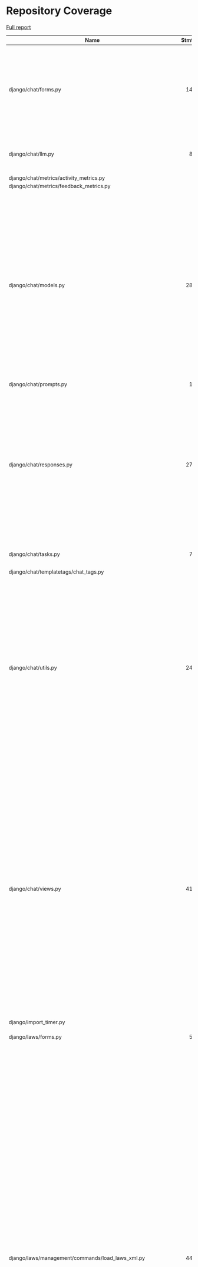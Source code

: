 # Repository Coverage

[Full report](https://htmlpreview.github.io/?https://github.com/justicecanada/otto/blob/python-coverage-comment-action-data/htmlcov/index.html)

| Name                                                                   |    Stmts |     Miss |   Cover |   Missing |
|----------------------------------------------------------------------- | -------: | -------: | ------: | --------: |
| django/chat/forms.py                                                   |      144 |       23 |     84% |40, 48, 82, 102-114, 118-123, 132, 147, 151-156, 165, 336, 338-340 |
| django/chat/llm.py                                                     |       85 |       14 |     84% |43, 62-64, 70-72, 90-96, 216, 240 |
| django/chat/metrics/activity\_metrics.py                               |        4 |        0 |    100% |           |
| django/chat/metrics/feedback\_metrics.py                               |        3 |        0 |    100% |           |
| django/chat/models.py                                                  |      287 |       43 |     85% |37, 83, 86-88, 99-101, 233-236, 241-247, 320, 334-335, 340-341, 345-349, 356, 361, 367-368, 371, 399, 415, 477, 481-483, 506, 544, 554, 572-575 |
| django/chat/prompts.py                                                 |       10 |        0 |    100% |           |
| django/chat/responses.py                                               |      277 |       89 |     68% |64, 68, 106, 191, 239-310, 335-336, 341-357, 360-390, 430, 436-446, 483, 529-563, 569-573, 619, 646, 650, 691-692 |
| django/chat/tasks.py                                                   |       71 |       16 |     77% |22-30, 92-93, 96-101 |
| django/chat/templatetags/chat\_tags.py                                 |        5 |        0 |    100% |           |
| django/chat/utils.py                                                   |      243 |       46 |     81% |76, 88-89, 140, 159, 161-162, 174-190, 197, 233-236, 242-249, 280-282, 297-299, 321, 393, 395, 412, 460-467, 475, 492-496, 502-512, 519 |
| django/chat/views.py                                                   |      418 |       95 |     77% |85-95, 101-108, 127, 152-154, 157-159, 182, 202-209, 213-214, 252, 260, 291, 300-304, 390-441, 472-477, 544, 547, 593, 637, 643, 658-659, 712-720, 784-786, 792-794, 803-806, 842-851, 855-857 |
| django/import\_timer.py                                                |        6 |        6 |      0% |       1-8 |
| django/laws/forms.py                                                   |       54 |        6 |     89% |24-29, 38, 52-57, 66 |
| django/laws/management/commands/load\_laws\_xml.py                     |      442 |      121 |     73% |29, 33-62, 77, 88-90, 106-109, 119-123, 151, 180, 241, 259, 261, 263, 282, 285, 287, 302-303, 305-306, 403-406, 416-434, 460-464, 476, 502, 554-555, 596-598, 714-720, 738-739, 741, 749, 789, 791, 809-811, 841-843, 846-848, 856-858, 860-862, 864-866, 868-870, 923-925, 941-943, 961-967, 1015-1026, 1031, 1040-1041, 1066-1072 |
| django/laws/models.py                                                  |      104 |       22 |     79% |42-46, 90, 115-118, 152, 156-164, 168-169 |
| django/laws/prompts.py                                                 |        2 |        0 |    100% |           |
| django/laws/translation.py                                             |        5 |        0 |    100% |           |
| django/laws/utils.py                                                   |       70 |       24 |     66% |16-18, 26-36, 41-47, 59-66, 77, 93-95 |
| django/laws/views.py                                                   |      210 |       92 |     56% |64-94, 100-193, 202-213, 221, 243, 284, 286, 291-293, 305, 309, 335, 343, 351, 361, 368, 427-435 |
| django/librarian/forms.py                                              |       85 |       30 |     65% |78-83, 105-112, 187-198, 204-213 |
| django/librarian/metrics/activity\_metrics.py                          |        9 |        9 |      0% |      1-50 |
| django/librarian/models.py                                             |      288 |       81 |     72% |53-55, 123, 125, 133, 135, 137, 143, 152-153, 160-161, 164-166, 184, 188, 230, 283-289, 292-293, 378-379, 383-392, 402-407, 411, 421-426, 429-441, 444-451, 454, 470, 473-478, 481-486, 491-494 |
| django/librarian/tasks.py                                              |      113 |       46 |     59% |40-73, 80, 90, 103, 113, 133, 143, 155-157, 168-171, 184-191 |
| django/librarian/translation.py                                        |        8 |        0 |    100% |           |
| django/librarian/utils/markdown\_splitter.py                           |      183 |       10 |     95% |72, 75-77, 88, 123, 137, 260, 270, 277 |
| django/librarian/utils/process\_engine.py                              |      422 |       57 |     86% |44-46, 50-55, 145, 150, 160-161, 165, 171, 174, 181, 183, 185, 187, 193, 195, 197, 221, 234, 246-247, 260-269, 315-321, 358, 382, 398-400, 449-453, 459-463, 467, 515-516, 550, 637, 659 |
| django/librarian/views.py                                              |      287 |      173 |     40% |68-113, 119-163, 174-192, 196-199, 218-234, 246-255, 287-296, 311, 318-320, 326, 332, 340, 347, 355, 361, 366, 374, 399-404, 410-412, 420-424, 433-448, 460-497, 505-512, 519-520 |
| django/otto/celery.py                                                  |       16 |        1 |     94% |        69 |
| django/otto/context\_processors.py                                     |       10 |        4 |     60% |      9-13 |
| django/otto/forms.py                                                   |       68 |        4 |     94% |72, 74, 202-203 |
| django/otto/management/commands/delete\_empty\_chats.py                |       19 |        1 |     95% |        29 |
| django/otto/management/commands/delete\_old\_chats.py                  |       20 |        2 |     90% |    31, 35 |
| django/otto/management/commands/delete\_text\_extractor\_files.py      |       18 |        0 |    100% |           |
| django/otto/management/commands/reset\_app\_data.py                    |      124 |       20 |     84% |67-72, 90, 104-109, 129-134, 155-160, 174-175, 180-183, 198-203, 214 |
| django/otto/management/commands/update\_exchange\_rate.py              |       22 |        2 |     91% |     35-37 |
| django/otto/metrics/activity\_metrics.py                               |        2 |        0 |    100% |           |
| django/otto/metrics/feedback\_metrics.py                               |        3 |        0 |    100% |           |
| django/otto/models.py                                                  |      279 |       30 |     89% |26-28, 76-79, 112, 116-119, 154, 193, 196, 212, 233, 240, 258, 381, 384, 436, 442, 467, 471, 475, 479, 525-526, 540, 544, 548 |
| django/otto/rules.py                                                   |      134 |       23 |     83% |25, 41, 48, 50, 112, 144, 172-176, 182, 187-191, 196, 201, 207, 211-212, 217 |
| django/otto/secure\_models.py                                          |      248 |       91 |     63% |21-22, 61, 86-100, 129-130, 135-136, 149-154, 183-224, 248, 268-269, 307, 337, 350, 359, 378, 393, 398, 403, 409-415, 418, 423, 437, 442, 447, 454-482, 485-486, 491-498, 501-502, 508-522, 536-537, 542-552, 557-558, 561-562 |
| django/otto/settings.py                                                |      153 |       22 |     86% |38-41, 51-52, 218-227, 353-360, 389, 429, 486-487 |
| django/otto/tasks.py                                                   |       37 |       12 |     68% |11, 16, 21-23, 28, 33, 38, 43, 48, 61-63 |
| django/otto/templatetags/filters.py                                    |       10 |        1 |     90% |         8 |
| django/otto/templatetags/tags.py                                       |       10 |        1 |     90% |        18 |
| django/otto/translation.py                                             |       17 |        0 |    100% |           |
| django/otto/utils/auth.py                                              |       36 |        6 |     83% |     18-32 |
| django/otto/utils/cache.py                                             |       91 |       44 |     52% |25-30, 44, 55-60, 63-72, 75-80, 87-94, 99, 102, 105-107, 110-112 |
| django/otto/utils/common.py                                            |       30 |        0 |    100% |           |
| django/otto/utils/decorators.py                                        |       60 |        4 |     93% |24-25, 65, 87 |
| django/otto/utils/logging.py                                           |       15 |        0 |    100% |           |
| django/otto/utils/middleware.py                                        |       17 |        1 |     94% |        23 |
| django/otto/views.py                                                   |      472 |       94 |     80% |59, 64, 69-83, 124, 134-145, 160, 281, 382, 434-437, 453-454, 478, 488-491, 520-530, 542-547, 550, 559, 561-564, 566-567, 569-572, 594, 602, 611, 678, 680, 682, 698-704, 714, 716, 718, 723-743, 782, 791-800, 885, 906-929, 936 |
| django/template\_wizard/metrics/template\_wizard\_activity\_metrics.py |        2 |        0 |    100% |           |
| django/template\_wizard/models.py                                      |        9 |        0 |    100% |           |
| django/template\_wizard/translation.py                                 |        0 |        0 |    100% |           |
| django/template\_wizard/views.py                                       |       69 |       17 |     75% |63-70, 96, 146-153, 165-200 |
| django/template\_wizard/wizards/canlii\_wizard/utils.py                |      401 |      360 |     10% |81-143, 148-163, 167-177, 181-232, 236-248, 253-270, 275-291, 295-300, 304-391, 396-657, 662-971, 976-1197 |
| django/template\_wizard/wizards/canlii\_wizard/views.py                |      128 |      100 |     22% |50, 54-99, 112-117, 132-156, 161-213, 225-253, 258-291, 296-304 |
| django/text\_extractor/models.py                                       |       17 |        1 |     94% |        28 |
| django/text\_extractor/tasks.py                                        |       18 |        2 |     89% |     32-33 |
| django/text\_extractor/utils.py                                        |      208 |       40 |     81% |57-80, 121-122, 174, 211, 285-287, 341-345, 352-353, 359, 365-369 |
| django/text\_extractor/views.py                                        |      108 |       21 |     81% |41, 59-74, 84, 98-106, 119-125, 142, 146, 163, 173, 193-194 |
|                                                              **TOTAL** | **6706** | **1907** | **72%** |           |


## Setup coverage badge

Below are examples of the badges you can use in your main branch `README` file.

### Direct image

[![Coverage badge](https://raw.githubusercontent.com/justicecanada/otto/python-coverage-comment-action-data/badge.svg)](https://htmlpreview.github.io/?https://github.com/justicecanada/otto/blob/python-coverage-comment-action-data/htmlcov/index.html)

This is the one to use if your repository is private or if you don't want to customize anything.

### [Shields.io](https://shields.io) Json Endpoint

[![Coverage badge](https://img.shields.io/endpoint?url=https://raw.githubusercontent.com/justicecanada/otto/python-coverage-comment-action-data/endpoint.json)](https://htmlpreview.github.io/?https://github.com/justicecanada/otto/blob/python-coverage-comment-action-data/htmlcov/index.html)

Using this one will allow you to [customize](https://shields.io/endpoint) the look of your badge.
It won't work with private repositories. It won't be refreshed more than once per five minutes.

### [Shields.io](https://shields.io) Dynamic Badge

[![Coverage badge](https://img.shields.io/badge/dynamic/json?color=brightgreen&label=coverage&query=%24.message&url=https%3A%2F%2Fraw.githubusercontent.com%2Fjusticecanada%2Fotto%2Fpython-coverage-comment-action-data%2Fendpoint.json)](https://htmlpreview.github.io/?https://github.com/justicecanada/otto/blob/python-coverage-comment-action-data/htmlcov/index.html)

This one will always be the same color. It won't work for private repos. I'm not even sure why we included it.

## What is that?

This branch is part of the
[python-coverage-comment-action](https://github.com/marketplace/actions/python-coverage-comment)
GitHub Action. All the files in this branch are automatically generated and may be
overwritten at any moment.
